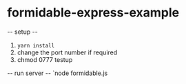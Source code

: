 # formidable-express-example

-- setup --
1. `yarn install`
1. change the port number if required
1. chmod 0777 testup

-- run server -- 
`node formidable.js
